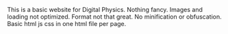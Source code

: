 This is a basic website for Digital Physics. Nothing fancy. Images and loading not optimized. Format not that great. No minification or obfuscation. Basic html js css in one html file per page. 